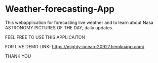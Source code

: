 # Weather-forecasting-App
This  webapplication for forecasting live weather and to learn about Nasa ASTRONOMY PICTURES OF THE DAY, daily updates.

FEEL FREE TO USE THIS APPLICAITON

FOR LIVE DEMO LINK-  https://mighty-ocean-20927.herokuapp.com/

THANK YOU

